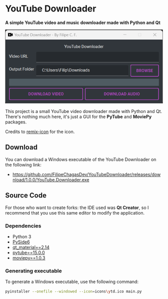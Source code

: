 # YouTube Downloader

**A simple YouTube video and music downloader made with Python and Qt**

![screenshot](figs/screenshot.png)

This project is a small YouTube video downloader made with Python and Qt. There's nothing much here, it's just a GUI for the **PyTube** and **MoviePy** packages.

Credits to [remix-icon](https://www.iconfinder.com/remix-icon) for the icon.

## Download

You can download a Windows executable of the YouTube Downloader on the following link:

* https://github.com/FilipeChagasDev/YouTubeDownloader/releases/download/1.0.0/YouTube.Downloader.exe

## Source Code


For those who want to create forks: the IDE used was **Qt Creator**, so I recommend that you use this same editor to modify the application.

### Dependencies

* Python 3
* [PySide6](https://pypi.org/project/PySide6/)
* [qt_material==2.14](https://pypi.org/project/qt-material/2.14/)
* [pytube==15.0.0](https://pypi.org/project/pytube/15.0.0)
* [moviepy==1.0.3](https://pypi.org/project/moviepy/1.0.3/)

### Generating executable

To generate a Windows executable, use the following command:

```sh
pyinstaller --onefile --windowed --icon=icons\ytd.ico main.py
```